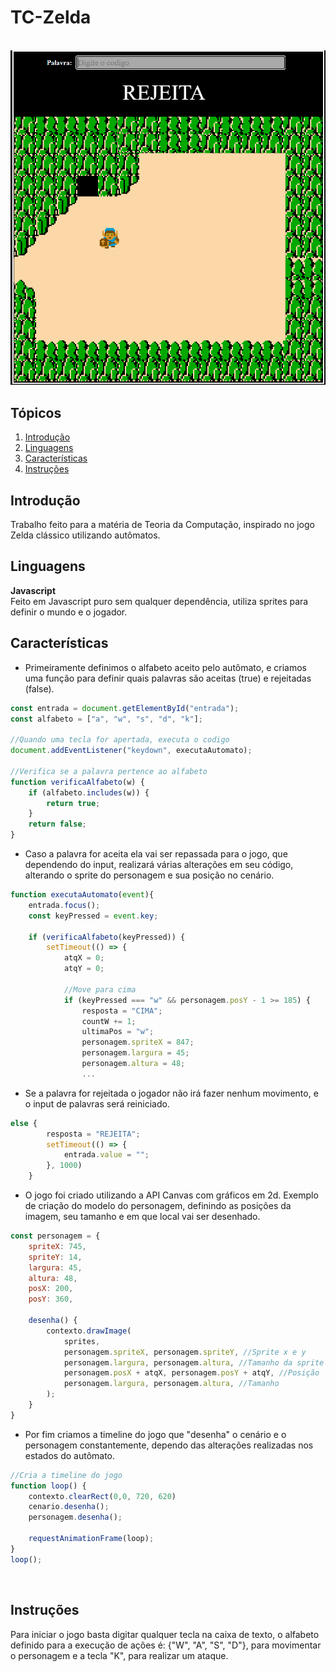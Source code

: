 # TC-Zelda

</br>
<img width="788" alt="Screen Shot 2020-03-30 at 10 17 57 PM" src="https://raw.githubusercontent.com/Luizzgs/TC-Zelda/main/images/Zelda_Preview.png">

## Tópicos
1. [Introdução](#Introdução)
2. [Linguagens](#Linguagens)
3. [Características](#Características)
4. [Instruções](#Instruções)

## Introdução
Trabalho feito para a matéria de Teoria da Computação, inspirado no jogo Zelda clássico utilizando autômatos.

## Linguagens

**Javascript** <br/> 
Feito em Javascript puro sem qualquer dependência, utiliza sprites para definir o mundo e o jogador.

## Características

* Primeiramente definimos o alfabeto aceito pelo autômato, e criamos uma função para definir quais palavras são aceitas (true) e rejeitadas (false). 

```javascript
const entrada = document.getElementById("entrada");
const alfabeto = ["a", "w", "s", "d", "k"];

//Quando uma tecla for apertada, executa o codigo
document.addEventListener("keydown", executaAutomato);

//Verifica se a palavra pertence ao alfabeto
function verificaAlfabeto(w) {
    if (alfabeto.includes(w)) {
        return true;
    }
    return false;
}
```

* Caso a palavra for aceita ela vai ser repassada para o jogo, que dependendo do input, realizará várias alterações em seu código, alterando o sprite do personagem e sua posição no cenário.  

```javascript
function executaAutomato(event){
    entrada.focus();
    const keyPressed = event.key;

    if (verificaAlfabeto(keyPressed)) {
        setTimeout(() => {
            atqX = 0;
            atqY = 0;

            //Move para cima
            if (keyPressed === "w" && personagem.posY - 1 >= 185) {
                resposta = "CIMA";
                countW += 1;
                ultimaPos = "w";
                personagem.spriteX = 847;
                personagem.largura = 45;
                personagem.altura = 48;
                ...
```

* Se a palavra for rejeitada o jogador não irá fazer nenhum movimento, e o input de palavras será reiniciado.
```javascript
else {
        resposta = "REJEITA";
        setTimeout(() => {
            entrada.value = "";
        }, 1000)
    }
```


* O jogo foi criado utilizando a API Canvas com gráficos em 2d. Exemplo de criação do modelo do personagem, definindo as posições da imagem, seu tamanho e em que local vai ser desenhado.

```javascript
const personagem = {
    spriteX: 745,
    spriteY: 14,
    largura: 45,
    altura: 48,
    posX: 200,
    posY: 360,
    
    desenha() {
        contexto.drawImage(
            sprites,
            personagem.spriteX, personagem.spriteY, //Sprite x e y
            personagem.largura, personagem.altura, //Tamanho da sprite
            personagem.posX + atqX, personagem.posY + atqY, //Posição 
            personagem.largura, personagem.altura, //Tamanho
        );
    }
}
```
* Por fim criamos a timeline do jogo que "desenha" o cenário e o personagem constantemente, dependo das alterações realizadas nos estados do autômato.
```javascript
//Cria a timeline do jogo
function loop() {
    contexto.clearRect(0,0, 720, 620)
    cenario.desenha();
    personagem.desenha();
    
    requestAnimationFrame(loop);
}
loop();
```
<br/> 



    
## Instruções
Para iniciar o jogo basta digitar qualquer tecla na caixa de texto, o alfabeto definido para a execução de ações é:
{"W", "A", "S", "D"}, para movimentar o personagem e a tecla "K", para realizar um ataque.


